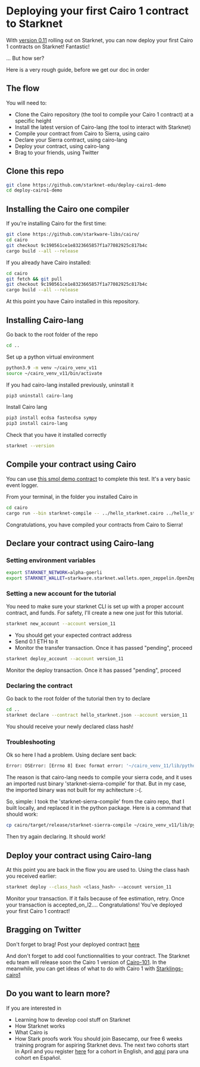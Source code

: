 # Deploying your first Cairo 1 contract to Starknet
With [version 0.11](https://starkware.medium.com/starknet-alpha-v0-11-0-the-transition-to-cairo-1-0-begins-30442d494515) rolling out on Starknet, you can now deploy your first Cairo 1 contracts on Starknet! Fantastic!

... But how ser?

Here is a very rough guide, before we get our doc in order

## The flow
You will need to:
- Clone the Cairo repository (the tool to compile your Cairo 1 contract) at a specific height
- Install the latest version of Cairo-lang (the tool to interact with Starknet)
- Compile your contract from Cairo to Sierra, using cairo 
- Declare your Sierra contract, using cairo-lang
- Deploy your contract, using cairo-lang
- Brag to your friends, using Twitter

## Clone this repo
```bash
git clone https://github.com/starknet-edu/deploy-cairo1-demo
cd deploy-cairo1-demo
```

## Installing the Cairo one compiler
If you're installing Cairo for the first time:
```bash
git clone https://github.com/starkware-libs/cairo/
cd cairo
git checkout 9c190561ce1e8323665857f1a77082925c817b4c
cargo build --all --release
```

If you already have Cairo installed:
```bash
cd cairo
git fetch && git pull
git checkout 9c190561ce1e8323665857f1a77082925c817b4c
cargo build --all --release
```

At this point you have Cairo installed in this repository. 

## Installing Cairo-lang
Go back to the root folder of the repo
```bash
cd ..
```
Set up a python virtual environment
```bash
python3.9 -m venv ~/cairo_venv_v11
source ~/cairo_venv_v11/bin/activate
```
If you had cairo-lang installed previously, uninstall it
```bash
pip3 uninstall cairo-lang
```
Install Cairo lang
```bash
pip3 install ecdsa fastecdsa sympy
pip3 install cairo-lang
```
Check that you have it installed correctly
```bash
starknet --version
```

## Compile your contract using Cairo
You can use [this smol demo contract](hello_starknet.cairo) to complete this test. It's a very basic event logger.

From your terminal, in the folder you installed Cairo in
```bash
cd cairo
cargo run --bin starknet-compile -- ../hello_starknet.cairo ../hello_starknet.json --replace-ids	
```
Congratulations, you have compiled your contracts from Cairo to Sierra!

## Declare your contract using Cairo-lang
### Setting environment variables
```bash
export STARKNET_NETWORK=alpha-goerli
export STARKNET_WALLET=starkware.starknet.wallets.open_zeppelin.OpenZeppelinAccount
```

### Setting a new account for the tutorial

You need to make sure your starknet CLI is set up with a proper account contract, and funds. For safety, I'll create a new one just for this tutorial.
```bash
starknet new_account --account version_11
```
- You should get your expected contract address
- Send 0.1 ETH to it
- Monitor the transfer transaction. Once it has passed "pending", proceed
```bash
starknet deploy_account --account version_11
```
Monitor the deploy transaction. Once it has passed "pending", proceed

### Declaring the contract
Go back to the root folder of the tutorial then try to declare
```bash
cd ..
starknet declare --contract hello_starknet.json --account version_11
```
You should receive your newly declared class hash!

### Troubleshooting
Ok so here I had a problem. Using declare sent back:
```bash
Error: OSError: [Errno 8] Exec format error: '~/cairo_venv_11/lib/python3.9/site-packages/starkware/starknet/compiler/v1/bin/starknet-sierra-compile'
```
The reason is that cairo-lang needs to compile your sierra code, and it uses an imported rust binary 'starknet-sierra-compile' for that. But in my case, the imported binary was not built for my achitecture :-(.

So, simple: I took the 'starknet-sierra-compile' from the cairo repo, that I built locally, and replaced it in the python package. Here is a command that should work:

```bash
cp cairo/target/release/starknet-sierra-compile ~/cairo_venv_v11/lib/python3.9/site-packages/starkware/starknet/compiler/v1/bin/starknet-sierra-compile
```

Then try again declaring. It should work!

## Deploy your contract using Cairo-lang
At this point you are back in the flow you are used to. Using the class hash you received earlier:
```bash
starknet deploy --class_hash <class_hash> --account version_11
```
Monitor your transaction. If it fails because of fee estimation, retry. Once your transaction is accepted_on_l2.... Congratulations! You've deployed your first Cairo 1 contract!

## Bragging on Twitter
Don't forget to brag! Post your deployed contract [here](https://twitter.com/henrlihenrli/status/1638468939939282945)

And don't forget to add cool functionnalities to your contract.
The Starknet edu team will release soon the Cairo 1 version of [Cairo-101](https://github.com/starknet-edu/starknet-cairo-101). In the meanwhile, you can get ideas of what to do with Cairo 1 with [Starklings-cairo1](https://github.com/shramee/starklings-cairo1)

## Do you want to learn more?
If you are interested in 
- Learning how to develop cool stuff on Starknet
- How Starknet works
- What Cairo is
- How Stark proofs work
You should join Basecamp, our free 6 weeks training program for aspiring Starknet devs. The next two cohorts start in April and you register [here](https://forms.reform.app/starkware/starknet-basecamp-registration-starting-jan-4th-copy-2/itvk4e) for a cohort in English, and [aqui](https://forms.reform.app/starkware/starknet-basecamp-registration-starting-apr-11th-copy/itvk4e) para una cohort en Español.